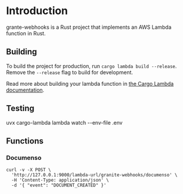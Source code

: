 # Introduction

grante-webhooks is a Rust project that implements an AWS Lambda function in Rust.

## Building

To build the project for production, run `cargo lambda build --release`. Remove the `--release` flag to build for development.

Read more about building your lambda function in [the Cargo Lambda documentation](https://www.cargo-lambda.info/commands/build.html).

## Testing

uvx cargo-lambda lambda watch --env-file .env


## Functions

### Documenso

```
curl -v -X POST \
  'http://127.0.0.1:9000/lambda-url/granite-webhooks/documenso' \
  -H 'Content-Type: application/json' \
  -d '{ "event": "DOCUMENT_CREATED" }'

```
